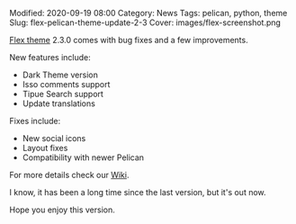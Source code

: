 
Modified: 2020-09-19 08:00
Category: News
Tags: pelican, python, theme
Slug: flex-pelican-theme-update-2-3
Cover: images/flex-screenshot.png

[Flex theme](https://github.com/alexandrevicenzi/Flex) 2.3.0 comes with bug fixes and a few improvements.

New features include:

- Dark Theme version
- Isso comments support
- Tipue Search support
- Update translations

Fixes include:

- New social icons
- Layout fixes
- Compatibility with newer Pelican

For more details check our [Wiki](https://github.com/alexandrevicenzi/Flex/wiki).

I know, it has been a long time since the last version, but it's out now.

Hope you enjoy this version.
